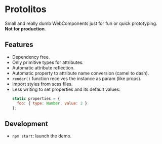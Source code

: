 # Protolitos

Small and really dumb WebComponents just for fun or quick prototyping. **Not for production**.

## Features

- Dependency free.
- Only primitive types for attributes. 
- Automatic attribute reflection.
- Automatic property to attribute name conversion (camel to dash).
- `render()` function receives the instance as param (like props).
- Import styles from scss files.
- Less writing to set properties and its default values:
  ```js
  static properties = {
    foo: { type: Number, value: 2 }
  };
  ```

## Development

- `npm start`: launch the demo.